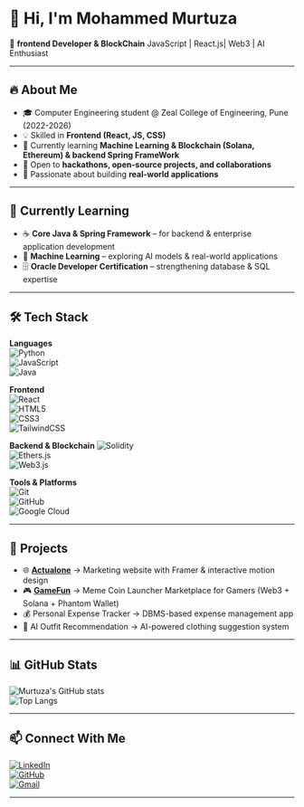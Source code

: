 # 👋 Hi, I'm Mohammed Murtuza  

🚀 **frontend Developer & BlockChain** JavaScript | React.js| Web3 | AI Enthusiast  

---

## 🔥 About Me  
- 🎓 Computer Engineering student @ Zeal College of Engineering, Pune (2022-2026)  
- 💡 Skilled in **Frontend (React, JS, CSS)**  
- 🌱 Currently learning **Machine Learning & Blockchain (Solana, Ethereum) & backend Spring FrameWork**  
- 🤝 Open to **hackathons, open-source projects, and collaborations**  
- 🎯 Passionate about building **real-world applications**  

---


## 🌱 Currently Learning  

- ☕ **Core Java & Spring Framework** – for backend & enterprise application development  
- 🤖 **Machine Learning** – exploring AI models & real-world applications  
- 🗄️ **Oracle Developer Certification** – strengthening database & SQL expertise  

---  
## 🛠️ Tech Stack  

**Languages**  
![Python](https://img.shields.io/badge/Python-3776AB?logo=python&logoColor=white)  
![JavaScript](https://img.shields.io/badge/JavaScript-F7DF1E?logo=javascript&logoColor=black)   
![Java](https://img.shields.io/badge/Java-007396?logo=java&logoColor=white)  

**Frontend**  
![React](https://img.shields.io/badge/React-61DAFB?logo=react&logoColor=black)  
![HTML5](https://img.shields.io/badge/HTML5-E34F26?logo=html5&logoColor=white)  
![CSS3](https://img.shields.io/badge/CSS3-1572B6?logo=css3&logoColor=white)  
![TailwindCSS](https://img.shields.io/badge/TailwindCSS-38B2AC?logo=tailwind-css&logoColor=white)  

**Backend & Blockchain** 
![Solidity](https://img.shields.io/badge/Solidity-363636?logo=solidity&logoColor=white)  
![Ethers.js](https://img.shields.io/badge/Ethers.js-1C1C1C?logo=ethereum&logoColor=white)  
![Web3.js](https://img.shields.io/badge/Web3.js-F16822?logo=web3dotjs&logoColor=white)  

**Tools & Platforms**  
![Git](https://img.shields.io/badge/Git-F05032?logo=git&logoColor=white)  
![GitHub](https://img.shields.io/badge/GitHub-181717?logo=github&logoColor=white)  
![Google Cloud](https://img.shields.io/badge/Google_Cloud-4285F4?logo=google-cloud&logoColor=white)  

---

## 🚀 Projects  

- 🌐 [**Actualone**](http://actualone.xyz) → Marketing website with Framer & interactive motion design  
- 🎮 [**GameFun**](http://gamefun.vercel.app) → Meme Coin Launcher Marketplace for Gamers (Web3 + Solana + Phantom Wallet)  
- 💰 Personal Expense Tracker → DBMS-based expense management app  
- 👕 AI Outfit Recommendation → AI-powered clothing suggestion system  

---

## 📊 GitHub Stats  

![Murtuza's GitHub stats](https://github-readme-stats.vercel.app/api?username=momInl&show_icons=true&theme=radical)  
![Top Langs](https://github-readme-stats.vercel.app/api/top-langs/?username=momInl&layout=compact&theme=radical)  

---

## 📫 Connect With Me  
[![LinkedIn](https://img.shields.io/badge/LinkedIn-blue?logo=linkedin&logoColor=white)](https://www.linkedin.com/in/mohammad-murtuza-mohammad-mustafa-102749203/)  
[![GitHub](https://img.shields.io/badge/GitHub-black?logo=github&logoColor=white)](https://github.com/momInl)  
[![Gmail](https://img.shields.io/badge/Gmail-D14836?logo=gmail&logoColor=white)](https://mail.google.com/mail/?view=cm&fs=1&to=murtuza9270@gmail.com)


---
